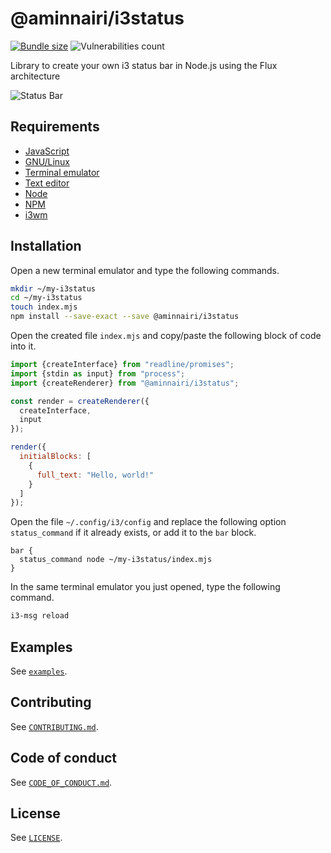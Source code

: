 # @aminnairi/i3status

[![Bundle size](https://badgen.net/bundlephobia/minzip/@aminnairi/i3status)](https://bundlephobia.com/package/@aminnairi/i3status) ![Vulnerabilities count](https://badgen.net/snyk/aminnairi/i3status)

Library to create your own i3 status bar in Node.js using the Flux architecture

![Status Bar](https://user-images.githubusercontent.com/18418459/146653832-246fe8e9-b680-47ac-8c90-6fe7fbf1a121.png)


## Requirements

- [JavaScript](https://developer.mozilla.org/fr/docs/Web/JavaScript)
- [GNU/Linux](https://en.wikipedia.org/wiki/Linux)
- [Terminal emulator](https://en.wikipedia.org/wiki/Terminal_emulator)
- [Text editor](https://en.wikipedia.org/wiki/Text_editor)
- [Node](https://nodejs.org/en/)
- [NPM](https://www.npmjs.com/)
- [i3wm](https://i3wm.org/)

## Installation

Open a new terminal emulator and type the following commands.

```bash
mkdir ~/my-i3status
cd ~/my-i3status
touch index.mjs
npm install --save-exact --save @aminnairi/i3status
```

Open the created file `index.mjs` and copy/paste the following block of code into it.

```javascript
import {createInterface} from "readline/promises";
import {stdin as input} from "process";
import {createRenderer} from "@aminnairi/i3status";

const render = createRenderer({
  createInterface,
  input
});

render({
  initialBlocks: [
    {
      full_text: "Hello, world!"
    }
  ]
});
```

Open the file `~/.config/i3/config` and replace the following option `status_command` if it already exists, or add it to the `bar` block.

```
bar {
  status_command node ~/my-i3status/index.mjs
}
```

In the same terminal emulator you just opened, type the following command.

```bash
i3-msg reload
```

## Examples

See [`examples`](https://github.com/aminnairi/i3status/tree/production/examples).

## Contributing

See [`CONTRIBUTING.md`](https://github.com/aminnairi/i3status/tree/production/CONTRIBUTING.md).

## Code of conduct

See [`CODE_OF_CONDUCT.md`](https://github.com/aminnairi/i3status/tree/production/CODE_OF_CONDUCT.md).

## License

See [`LICENSE`](https://github.com/aminnairi/i3status/tree/production/LICENSE).
